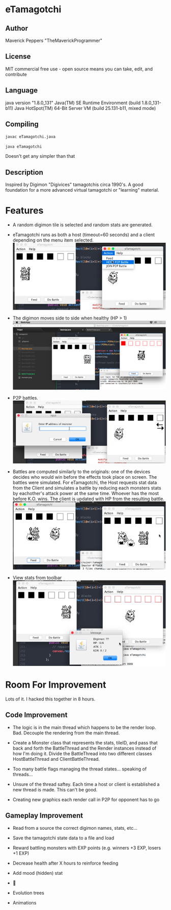 # eTamagotchi
## Author
Maverick Peppers "TheMaverickProgrammer"

## License
MIT commercial free use - open source means you can take, edit, and contribute

## Language
java version "1.8.0_131"
Java(TM) SE Runtime Environment (build 1.8.0_131-b11)
Java HotSpot(TM) 64-Bit Server VM (build 25.131-b11, mixed mode)

## Compiling
`javac eTamagotchi.java`

`java eTamagotchi`

Doesn't get any simpler than that

## Description
Inspired by Digimon "Digivices" tamagotchis circa 1990's. A good foundation for a more advanced virtual tamagotchi or "learning" material.

# Features
* A random digimon tile is selected and random stats are generated.

* eTamagotchi runs as both a host (timeout=60 seconds) and a client depending on the menu item selected.
![menu](./screens/menu.png)

* The digimon moves side to side when healthy (HP > 1)
![after-battle](./screens/after-battle.png)

* P2P battles.
![P2P](./screens/P2P.png)

* Battles are computed similarly to the originals: one of the devices
decides who would win before the effects took place on screen. The battles were simulated.
For eTamagotchi, the Host requests stat data from the Client and simulates
a battle by reducing each monsters stats by eachother's attack power at the same time.
Whoever has the most before K.O. wins. The client is updated with HP from the resulting battle.
![combat](./screens/combat.png)

* View stats from toolbar
![stats](./screens/stats.png)

# Room For Improvement
Lots of it. I hacked this together in 8 hours.

## Code Improvement
* The logic is in the main thread which happens to be the render loop. Bad.
Decouple the rendering from the main thread.

* Create a Monster class that represents the stats, tileID, and pass that back
and forth the BattleThread and the Render instances instead of how I'm doing it.
Divide the BattleThread into two different classes HostBattleThread and ClientBattleThread.

* Too many battle flags managing the thread states... speaking of threads...

* Unsure of the thread saftey. Each time a host or client is established a new thread is made. This can't be good.

* Creating new graphics each render call in P2P for opponent has to go

## Gameplay Improvement
* Read from a source the correct digimon names, stats, etc...

* Save the tamagotchi state data to a file and load

* Reward battling monsters with EXP points (e.g. winners +3 EXP, losers +1 EXP)

* Decrease health after X hours to reinforce feeding

* Add mood (hidden) stat

* 💩

* Evolution trees

* Animations
